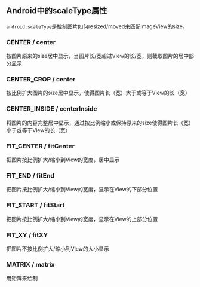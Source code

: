 ## Android中的scaleType属性

`android:scaleType`是控制图片如何resized/moved来匹配ImageView的size。

### CENTER / center

按图片原来的size居中显示，当图片长/宽超过View的长/宽，则截取图片的居中部分显示

### CENTER_CROP / center

按比例扩大图片的size居中显示，使得图片长（宽）大于或等于View的长（宽）

### CENTER_INSIDE / centerInside

将图片的内容完整居中显示，通过按比例缩小或保持原来的size使得图片长（宽）小于或等于View的长（宽）

### FIT_CENTER / fitCenter

把图片按比例扩大/缩小到View的宽度，居中显示

### FIT_END / fitEnd

把图片按比例扩大/缩小到View的宽度，显示在View的下部分位置

### FIT_START / fitStart

把图片按比例扩大/缩小到View的宽度，显示在View的上部分位置

### FIT_XY / fitXY

把图片不按比例扩大/缩小到View的大小显示

### MATRIX / matrix

用矩阵来绘制